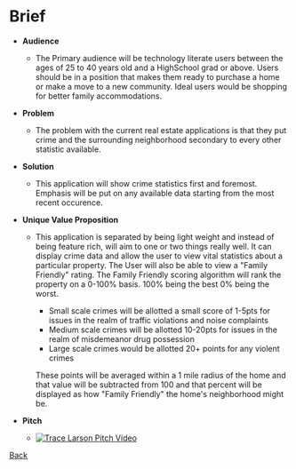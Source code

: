 # Brief
- **Audience**
    - The Primary audience will be technology literate users between the ages of 25 to 40 years old and a HighSchool grad or above.
    Users should be in a position that makes them ready to purchase a home or make a move to a new community. Ideal users would
    be shopping for better family accommodations.
- **Problem**
    - The problem with the current real estate applications is that they put crime and the surrounding neighborhood secondary to every other statistic available.
- **Solution**
    - This application will show crime statistics first and foremost. Emphasis will be put on any available data starting from the most recent occurence.
- **Unique Value Proposition**
    - This application is separated by being light weight and instead of being feature rich, will aim to one or two things really well.
     It can display crime data and allow the user to view vital statistics about a particular property.
     The User will also be able to view a "Family Friendly" rating. 
     The Family Friendly scoring algorithm will rank the property on a 0-100% basis. 
     100% being the best 0% being the worst.
        - Small scale crimes will be allotted a small score of 1-5pts for issues in the realm of traffic violations and noise complaints
        - Medium scale crimes will be allotted 10-20pts for issues in the realm of misdemeanor drug possession
        - Large scale crimes would be allotted 20+ points for any violent crimes
     
        These points will be averaged within a 1 mile radius of the home and that value will be subtracted from 100 and that percent will be displayed as how "Family Friendly" the home's neighborhood might be.
     
- **Pitch**
    -  [![Trace Larson Pitch Video](http://img.youtube.com/vi/XwzjJlKh2sw/0.jpg)](https://youtu.be/XwzjJlKh2sw)
    
[Back](README.md)

